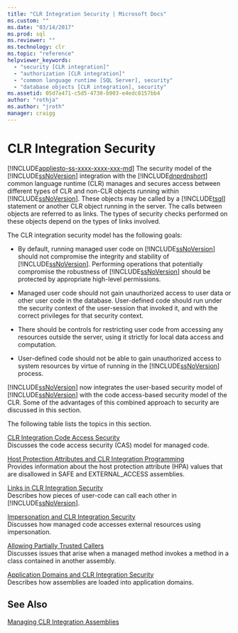 ```yaml
---
title: "CLR Integration Security | Microsoft Docs"
ms.custom: ""
ms.date: "03/14/2017"
ms.prod: sql
ms.reviewer: ""
ms.technology: clr
ms.topic: "reference"
helpviewer_keywords: 
  - "security [CLR integration]"
  - "authorization [CLR integration]"
  - "common language runtime [SQL Server], security"
  - "database objects [CLR integration], security"
ms.assetid: 05d7a471-c5d5-4730-b903-e4edc8157bb4
author: "rothja"
ms.author: "jroth"
manager: craigg
---
```

# CLR Integration Security
[!INCLUDE[appliesto-ss-xxxx-xxxx-xxx-md](../../../includes/appliesto-ss-xxxx-xxxx-xxx-md.md)]
  The security model of the [!INCLUDE[ssNoVersion](../../../includes/ssnoversion-md.md)] integration with the [!INCLUDE[dnprdnshort](../../../includes/dnprdnshort-md.md)] common language runtime (CLR) manages and secures access between different types of CLR and non-CLR objects running within [!INCLUDE[ssNoVersion](../../../includes/ssnoversion-md.md)]. These objects may be called by a [!INCLUDE[tsql](../../../includes/tsql-md.md)] statement or another CLR object running in the server. The calls between objects are referred to as links. The types of security checks performed on these objects depend on the types of links involved.  
  
 The CLR integration security model has the following goals:  
  
-   By default, running managed user code on [!INCLUDE[ssNoVersion](../../../includes/ssnoversion-md.md)] should not compromise the integrity and stability of [!INCLUDE[ssNoVersion](../../../includes/ssnoversion-md.md)]. Performing operations that potentially compromise the robustness of [!INCLUDE[ssNoVersion](../../../includes/ssnoversion-md.md)] should be protected by appropriate high-level permissions.  
  
-   Managed user code should not gain unauthorized access to user data or other user code in the database. User-defined code should run under the security context of the user-session that invoked it, and with the correct privileges for that security context.  
  
-   There should be controls for restricting user code from accessing any resources outside the server, using it strictly for local data access and computation.  
  
-   User-defined code should not be able to gain unauthorized access to system resources by virtue of running in the [!INCLUDE[ssNoVersion](../../../includes/ssnoversion-md.md)] process.  
  
 [!INCLUDE[ssNoVersion](../../../includes/ssnoversion-md.md)] now integrates the user-based security model of [!INCLUDE[ssNoVersion](../../../includes/ssnoversion-md.md)] with the code access-based security model of the CLR. Some of the advantages of this combined approach to security are discussed in this section.  
  
 The following table lists the topics in this section.  
  
 [CLR Integration Code Access Security](../../../relational-databases/clr-integration/security/clr-integration-code-access-security.md)  
 Discusses the code access security (CAS) model for managed code.  
  
 [Host Protection Attributes and CLR Integration Programming](../../../relational-databases/clr-integration-security-host-protection-attributes/host-protection-attributes-and-clr-integration-programming.md)  
 Provides information about the host protection attribute (HPA) values that are disallowed in SAFE and EXTERNAL_ACCESS assemblies.  
  
 [Links in CLR Integration Security](http://msdn.microsoft.com/library/168efd01-d12e-4bdf-a1b3-0b5c76474eaf)  
 Describes how pieces of user-code can call each other in [!INCLUDE[ssNoVersion](../../../includes/ssnoversion-md.md)].  
  
 [Impersonation and CLR Integration Security](http://msdn.microsoft.com/library/1495a7af-2248-4cee-afdb-9269fb3a7774)  
 Discusses how managed code accesses external resources using impersonation.  
  
 [Allowing Partially Trusted Callers](http://msdn.microsoft.com/library/20b0248f-36da-4fc3-97d2-3789fcf6e084)  
 Discusses issues that arise when a managed method invokes a method in a class contained in another assembly.  
  
 [Application Domains and CLR Integration Security](http://msdn.microsoft.com/library/54ee904e-e21a-4ee7-b4ad-a6f6f71bd473)  
 Describes how assemblies are loaded into application domains.  
  
## See Also  
 [Managing CLR Integration Assemblies](../../../relational-databases/clr-integration/assemblies/managing-clr-integration-assemblies.md)  
  
  
